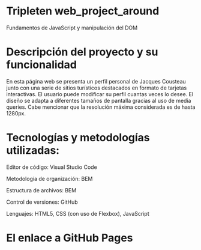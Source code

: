 # Tripleten web_project_around

Fundamentos de JavaScript y manipulación del DOM

# Descripción del proyecto y su funcionalidad

En esta página web se presenta un perfil personal de Jacques Cousteau junto con una serie de sitios turísticos destacados en formato de tarjetas interactivas. El usuario puede modificar su perfil cuantas veces lo desee. El diseño se adapta a diferentes tamaños de pantalla gracias al uso de media queries.
Cabe mencionar que la resolución máxima considerada es de hasta 1280px.

# Tecnologías y metodologías utilizadas:

Editor de código: Visual Studio Code

Metodología de organización: BEM

Estructura de archivos: BEM

Control de versiones: GitHub

Lenguajes: HTML5, CSS (con uso de Flexbox), JavaScript

# El enlace a GitHub Pages
